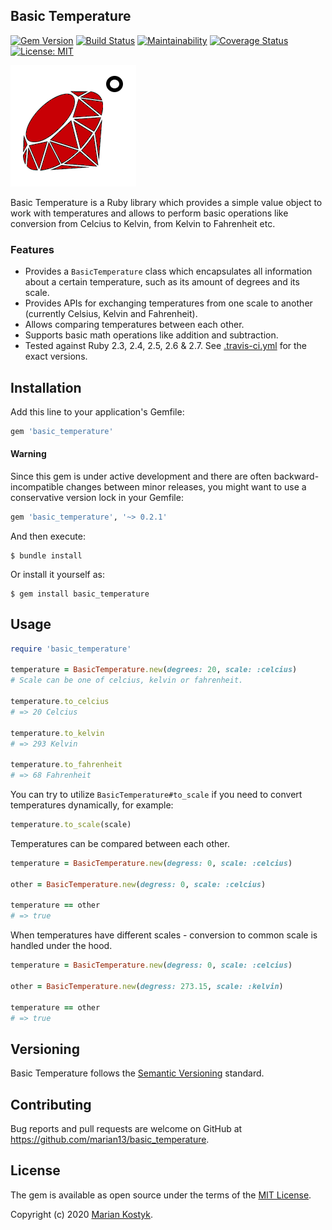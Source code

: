 ## Basic Temperature ##

[![Gem Version](https://badge.fury.io/rb/basic_temperature.svg)](https://rubygems.org/gems/basic_temperature) [![Build Status](https://travis-ci.com/marian13/basic_temperature.svg?branch=master)](https://travis-ci.com/marian13/basic_temperature) [![Maintainability](https://api.codeclimate.com/v1/badges/21dc5d50cf5de8346a3c/maintainability)](https://codeclimate.com/github/marian13/basic_temperature/maintainability) [![Coverage Status](https://coveralls.io/repos/github/marian13/basic_temperature/badge.svg)](https://coveralls.io/github/marian13/basic_temperature)
[![License: MIT](https://img.shields.io/badge/License-MIT-yellow.svg)](https://opensource.org/licenses/MIT)

![alt text](https://raw.githubusercontent.com/marian13/basic_temperature/master/logo.png)

Basic Temperature is a Ruby library which provides a simple value object to work with temperatures and allows to perform basic operations like conversion from Celcius to Kelvin, from Kelvin to Fahrenheit etc.

### Features
- Provides a `BasicTemperature` class which encapsulates all information about a certain
  temperature, such as its amount of degrees and its scale.
- Provides APIs for exchanging temperatures from one scale to another (currently Celsius, Kelvin and Fahrenheit).
- Allows comparing temperatures between each other.
- Supports basic math operations like addition and subtraction.
- Tested against Ruby 2.3, 2.4, 2.5, 2.6 & 2.7. See [.travis-ci.yml](https://github.com/marian13/basic_temperature/blob/9b13cb9909b57c51bb5dc05a8989d07a314e67d6/.travis.yml) for the exact versions.

## Installation

Add this line to your application's Gemfile:

```ruby
gem 'basic_temperature'
```

#### Warning

Since this gem is under active development and there are often backward-incompatible changes between minor releases, you might want to use a conservative version lock in your Gemfile:

```ruby
gem 'basic_temperature', '~> 0.2.1'
```

And then execute:

    $ bundle install

Or install it yourself as:

    $ gem install basic_temperature

## Usage

```ruby
require 'basic_temperature'

temperature = BasicTemperature.new(degrees: 20, scale: :celcius)
# Scale can be one of celcius, kelvin or fahrenheit.

temperature.to_celcius
# => 20 Celcius

temperature.to_kelvin
# => 293 Kelvin

temperature.to_fahrenheit
# => 68 Fahrenheit
```

You can try to utilize `BasicTemperature#to_scale` if you need to convert temperatures dynamically, for example:

```ruby
temperature.to_scale(scale)
```

Temperatures can be compared between each other.

```ruby
temperature = BasicTemperature.new(degress: 0, scale: :celcius)

other = BasicTemperature.new(degress: 0, scale: :celcius)

temperature == other
# => true
```

When temperatures have different scales - conversion to common scale is handled under the hood.
```ruby
temperature = BasicTemperature.new(degress: 0, scale: :celcius)

other = BasicTemperature.new(degress: 273.15, scale: :kelvin)

temperature == other
# => true
```

## Versioning
Basic Temperature follows the [Semantic Versioning](https://semver.org/) standard.

## Contributing

Bug reports and pull requests are welcome on GitHub at https://github.com/marian13/basic_temperature.

## License

The gem is available as open source under the terms of the [MIT License](https://opensource.org/licenses/MIT).

Copyright (c) 2020 [Marian Kostyk](http://mariankostyk.com).
